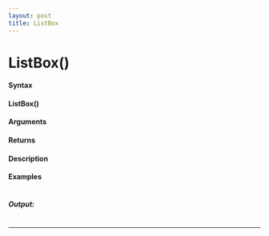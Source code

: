```yaml
---
layout: post
title: ListBox
---
```


# ListBox()


#### Syntax

#### ListBox()

#### Arguments

#### Returns

#### Description

#### Examples

```

```

##### Output:

```

```

---